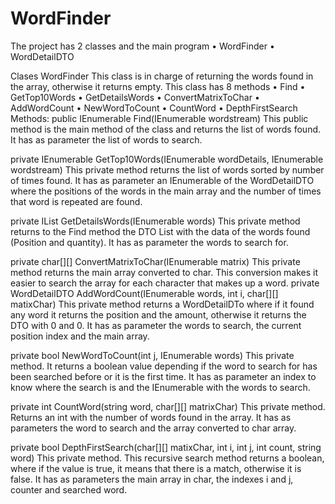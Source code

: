 # WordFinder

The project has 2 classes and the main program
•	WordFinder
•	WordDetailDTO

Clases
WordFinder
This class is in charge of returning the words found in the array, otherwise it returns empty.
This class has 8 methods
•	Find
•	GetTop10Words
•	GetDetailsWords
•	ConvertMatrixToChar
•	AddWordCount
•	NewWordToCount
•	CountWord
•	DepthFirstSearch
Methods:
public IEnumerable<string> Find(IEnumerable<string> wordstream)
This public method is the main method of the class and returns the list of words found. It has as parameter the list of words to search.

private IEnumerable<string> GetTop10Words(IEnumerable<WordDetailDTO> wordDetails, IEnumerable<string> wordstream)
This private method returns the list of words sorted by number of times found. It has as parameter an IEnumerable of the WordDetailDTO where the positions of the words in the main array and the number of times that word is repeated are found.

private IList<WordDetailDTO> GetDetailsWords(IEnumerable<string> words)
This private method returns to the Find method the DTO List with the data of the words found (Position and quantity).
It has as parameter the words to search for.

private char[][] ConvertMatrixToChar(IEnumerable<string> matrix)
This private method returns the main array converted to char. This conversion makes it easier to search the array for each character that makes up a word.
private WordDetailDTO AddWordCount(IEnumerable<string> words, int i, char[][] matixChar)
This private method returns a WordDetailDTo where if it found any word it returns the position and the amount, otherwise it returns the DTO with 0 and 0.
It has as parameter the words to search, the current position index and the main array.

private bool NewWordToCount(int j, IEnumerable<string> words)
This private method. It returns a boolean value depending if the word to search for has been searched before or it is the first time.
It has as parameter an index to know where the search is and the IEnumerable with the words to search.

private int CountWord(string word, char[][] matrixChar)
This private method. Returns an int with the number of words found in the array.
It has as parameters the word to search and the array converted to char array.

private bool DepthFirstSearch(char[][] matixChar, int i, int j, int count, string word)
This private method. This recursive search method returns a boolean, where if the value is true, it means that there is a match, otherwise it is false.
It has as parameters the main array in char, the indexes i and j, counter and searched word.
